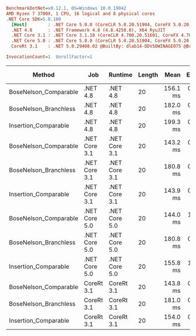 ``` ini

BenchmarkDotNet=v0.12.1, OS=Windows 10.0.19042
AMD Ryzen 7 3700X, 1 CPU, 16 logical and 8 physical cores
.NET Core SDK=5.0.100
  [Host]        : .NET Core 5.0.0 (CoreCLR 5.0.20.51904, CoreFX 5.0.20.51904), X64 RyuJIT
  .NET 4.8      : .NET Framework 4.8 (4.8.4250.0), X64 RyuJIT
  .NET Core 3.1 : .NET Core 3.1.10 (CoreCLR 4.700.20.51601, CoreFX 4.700.20.51901), X64 RyuJIT
  .NET Core 5.0 : .NET Core 5.0.0 (CoreCLR 5.0.20.51904, CoreFX 5.0.20.51904), X64 RyuJIT
  CoreRt 3.1    : .NET 5.0.29408.02 @BuiltBy: dlab14-DDVSOWINAGE075 @Branch: master @Commit: 4ce1c21ac0d4d1a3b7f7a548214966f69ac9f199, X64 AOT

InvocationCount=1  UnrollFactor=1  

```
|                Method |           Job |       Runtime | Length |     Mean |   Error |  StdDev | Gen 0 | Gen 1 | Gen 2 | Allocated |
|---------------------- |-------------- |-------------- |------- |---------:|--------:|--------:|------:|------:|------:|----------:|
| BoseNelson_Comparable |      .NET 4.8 |      .NET 4.8 |     20 | 156.1 ms | 0.51 ms | 0.45 ms |     - |     - |     - |         - |
| BoseNelson_Branchless |      .NET 4.8 |      .NET 4.8 |     20 | 182.0 ms | 0.92 ms | 0.86 ms |     - |     - |     - |         - |
|  Insertion_Comparable |      .NET 4.8 |      .NET 4.8 |     20 | 199.3 ms | 0.61 ms | 0.54 ms |     - |     - |     - |         - |
| BoseNelson_Comparable | .NET Core 3.1 | .NET Core 3.1 |     20 | 143.2 ms | 0.21 ms | 0.20 ms |     - |     - |     - |         - |
| BoseNelson_Branchless | .NET Core 3.1 | .NET Core 3.1 |     20 | 180.8 ms | 0.19 ms | 0.18 ms |     - |     - |     - |         - |
|  Insertion_Comparable | .NET Core 3.1 | .NET Core 3.1 |     20 | 143.9 ms | 0.63 ms | 0.53 ms |     - |     - |     - |         - |
| BoseNelson_Comparable | .NET Core 5.0 | .NET Core 5.0 |     20 | 144.0 ms | 1.26 ms | 1.18 ms |     - |     - |     - |         - |
| BoseNelson_Branchless | .NET Core 5.0 | .NET Core 5.0 |     20 | 180.8 ms | 0.14 ms | 0.12 ms |     - |     - |     - |         - |
|  Insertion_Comparable | .NET Core 5.0 | .NET Core 5.0 |     20 | 155.8 ms | 1.67 ms | 1.56 ms |     - |     - |     - |         - |
| BoseNelson_Comparable |    CoreRt 3.1 |    CoreRt 3.1 |     20 | 143.8 ms | 0.44 ms | 0.41 ms |     - |     - |     - |         - |
| BoseNelson_Branchless |    CoreRt 3.1 |    CoreRt 3.1 |     20 | 181.0 ms | 0.13 ms | 0.11 ms |     - |     - |     - |         - |
|  Insertion_Comparable |    CoreRt 3.1 |    CoreRt 3.1 |     20 | 154.0 ms | 0.54 ms | 0.50 ms |     - |     - |     - |         - |
